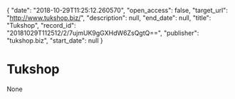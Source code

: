 {
  "date": "2018-10-29T11:25:12.260570", 
  "open_access": false, 
  "target_url": "http://www.tukshop.biz/", 
  "description": null, 
  "end_date": null, 
  "title": "Tukshop", 
  "record_id": "20181029T112512/2/7ujmUK9gGXHdW6ZsQgtQ==", 
  "publisher": "tukshop.biz", 
  "start_date": null
}

# Tukshop

None
